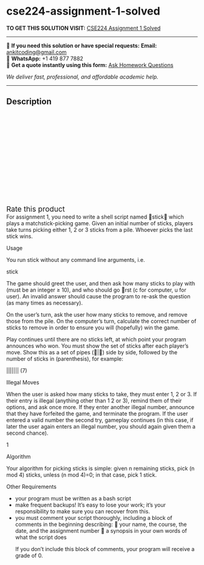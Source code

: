 # cse224-assignment-1-solved
**TO GET THIS SOLUTION VISIT:** [CSE224 Assignment 1 Solved](https://www.ankitcodinghub.com/product/cse224-assignment-1-solved/)


---

📩 **If you need this solution or have special requests:** **Email:** ankitcoding@gmail.com  
📱 **WhatsApp:** +1 419 877 7882  
📄 **Get a quote instantly using this form:** [Ask Homework Questions](https://www.ankitcodinghub.com/services/ask-homework-questions/)

*We deliver fast, professional, and affordable academic help.*

---

<h2>Description</h2>



<div class="kk-star-ratings kksr-auto kksr-align-center kksr-valign-top" data-payload="{&quot;align&quot;:&quot;center&quot;,&quot;id&quot;:&quot;95954&quot;,&quot;slug&quot;:&quot;default&quot;,&quot;valign&quot;:&quot;top&quot;,&quot;ignore&quot;:&quot;&quot;,&quot;reference&quot;:&quot;auto&quot;,&quot;class&quot;:&quot;&quot;,&quot;count&quot;:&quot;0&quot;,&quot;legendonly&quot;:&quot;&quot;,&quot;readonly&quot;:&quot;&quot;,&quot;score&quot;:&quot;0&quot;,&quot;starsonly&quot;:&quot;&quot;,&quot;best&quot;:&quot;5&quot;,&quot;gap&quot;:&quot;4&quot;,&quot;greet&quot;:&quot;Rate this product&quot;,&quot;legend&quot;:&quot;0\/5 - (0 votes)&quot;,&quot;size&quot;:&quot;24&quot;,&quot;title&quot;:&quot;CSE224 Assignment 1 Solved&quot;,&quot;width&quot;:&quot;0&quot;,&quot;_legend&quot;:&quot;{score}\/{best} - ({count} {votes})&quot;,&quot;font_factor&quot;:&quot;1.25&quot;}">

<div class="kksr-stars">

<div class="kksr-stars-inactive">
            <div class="kksr-star" data-star="1" style="padding-right: 4px">


<div class="kksr-icon" style="width: 24px; height: 24px;"></div>
        </div>
            <div class="kksr-star" data-star="2" style="padding-right: 4px">


<div class="kksr-icon" style="width: 24px; height: 24px;"></div>
        </div>
            <div class="kksr-star" data-star="3" style="padding-right: 4px">


<div class="kksr-icon" style="width: 24px; height: 24px;"></div>
        </div>
            <div class="kksr-star" data-star="4" style="padding-right: 4px">


<div class="kksr-icon" style="width: 24px; height: 24px;"></div>
        </div>
            <div class="kksr-star" data-star="5" style="padding-right: 4px">


<div class="kksr-icon" style="width: 24px; height: 24px;"></div>
        </div>
    </div>

<div class="kksr-stars-active" style="width: 0px;">
            <div class="kksr-star" style="padding-right: 4px">


<div class="kksr-icon" style="width: 24px; height: 24px;"></div>
        </div>
            <div class="kksr-star" style="padding-right: 4px">


<div class="kksr-icon" style="width: 24px; height: 24px;"></div>
        </div>
            <div class="kksr-star" style="padding-right: 4px">


<div class="kksr-icon" style="width: 24px; height: 24px;"></div>
        </div>
            <div class="kksr-star" style="padding-right: 4px">


<div class="kksr-icon" style="width: 24px; height: 24px;"></div>
        </div>
            <div class="kksr-star" style="padding-right: 4px">


<div class="kksr-icon" style="width: 24px; height: 24px;"></div>
        </div>
    </div>
</div>


<div class="kksr-legend" style="font-size: 19.2px;">
            <span class="kksr-muted">Rate this product</span>
    </div>
    </div>
<div class="page" title="Page 1">
<div class="layoutArea">
<div class="column">
For assignment 1, you need to write a shell script named 􏰁stick􏰂 which plays a matchstick-picking game. Given an initial number of sticks, players take turns picking either 1, 2 or 3 sticks from a pile. Whoever picks the last stick wins.

Usage

You run stick without any command line arguments, i.e.

stick

The game should greet the user, and then ask how many sticks to play with (must be an integer ≥ 10), and who should go 􏰄rst (c for computer, u for user). An invalid answer should cause the program to re-ask the question (as many times as necessary).

On the user’s turn, ask the user how many sticks to remove, and remove those from the pile. On the computer’s turn, calculate the correct number of sticks to remove in order to ensure you will (hopefully) win the game.

Play continues until there are no sticks left, at which point your program announces who won. You must show the set of sticks after each player’s move. Show this as a set of pipes (􏰁|􏰂) side by side, followed by the number of sticks in (parenthesis), for example:

||||||| (7)

Illegal Moves

When the user is asked how many sticks to take, they must enter 1, 2 or 3. If their entry is illegal (anything other than 1 2 or 3), remind them of their options, and ask once more. If they enter another illegal number, announce that they have forfeited the game, and terminate the program. If the user entered a valid number the second try, gameplay continues (in this case, if later the user again enters an illegal number, you should again given them a second chance).

1

</div>
</div>
</div>
<div class="page" title="Page 2">
<div class="layoutArea">
<div class="column">
Algorithm

Your algorithm for picking sticks is simple: given n remaining sticks, pick (n mod 4) sticks, unless (n mod 4)=0; in that case, pick 1 stick.

Other Requirements

<ul>
<li>your program must be written as a bash script</li>
<li>make frequent backups! It’s easy to lose your work; it’s your responsibility to make sure you can recover from this.</li>
<li>you must comment your script thoroughly, including a block of comments in the beginning describing:
􏰆 your name, the course, the date, and the assignment number 􏰆 a synopsis in your own words of what the script does

If you don’t include this block of comments, your program will receive a grade of 0.
</li>
</ul>
</div>
</div>
</div>
